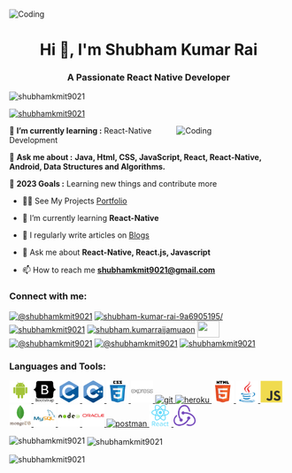 <img align="center" alt="Coding" width="100%" height="300px" src="https://user-images.githubusercontent.com/98958667/215025811-65a10f9e-cd72-4de9-b54d-d43e82b76f38.jpg">

<h1 align="center">Hi 👋, I'm Shubham Kumar Rai</h1>
<h3 align="center">A Passionate React Native Developer</h3>

<p align="left"> <img src="https://komarev.com/ghpvc/?username=shubhamkmit9021&label=Profile%20views&color=0e75b6&style=flat" alt="shubhamkmit9021" /> </p>

<p align="left"> <a href="https://github.com/ryo-ma/github-profile-trophy"><img src="https://github-profile-trophy.vercel.app/?username=shubhamkmit9021" alt="shubhamkmit9021" /></a> </p>
<img align="right" alt="Coding" width="40%" src="https://www.sarvika.com/wp-content/uploads/2021/03/Backend-Developer-Python-GIF-Dribble.gif">

🌱 **I’m currently learning :** React-Native Development

💬 **Ask me about :** **Java, Html, CSS, JavaScript, React, React-Native, Android, Data Structures and Algorithms.**

🥅 **2023 Goals :** Learning new things and contribute more

- 👨‍💻 See My Projects [Portfolio](https://shubham-portfolios.netlify.app/)

- 🌱 I’m currently learning **React-Native**

- 📝 I regularly write articles on [Blogs](https://medium.com/@shubhamkmit9021)

- 💬 Ask me about **React-Native, React.js, Javascript**

- 📫 How to reach me **shubhamkmit9021@gmail.com**

<h3 align="left">Connect with me:</h3>
<p align="left">
<a href="https://codepen.io/shubhamkmit9021" target="_blank"><img align="center" src="https://cdn.jsdelivr.net/gh/devicons/devicon/icons/codepen/codepen-plain.svg" alt="@shubhamkmit9021" height="30" width="40" /></a> 
<a href="https://linkedin.com/in/shubham-kumar-rai-9a6905195/" target="blank"><img align="center" src="https://cdn.jsdelivr.net/gh/devicons/devicon/icons/linkedin/linkedin-original.svg" alt="shubham-kumar-rai-9a6905195/" height="30" width="40" /></a>  
<a href="https://codesandbox.com/shubhamkmit9021" target="blank"><img align="center" src="https://cdn3.iconfinder.com/data/icons/feather-5/24/codesandbox-512.png" alt="shubhamkmit9021" height="30" width="40" /></a>
<a href="https://fb.com/shubham.kumarraijamuaon" target="blank"><img align="center" src="https://cdn.jsdelivr.net/gh/devicons/devicon/icons/facebook/facebook-original.svg" alt="shubham.kumarraijamuaon" height="30" width="40" /></a>
<a href="https://instagram.com/shubhamkmit9021" target="blank"><img align="center" src="https://upload.wikimedia.org/wikipedia/commons/thumb/e/e7/Instagram_logo_2016.svg/768px-Instagram_logo_2016.svg.png" height="30" width="40" /></a>
<a href="https://medium.com/@shubhamkmit9021" target="blank"><img align="center" src="https://raw.githubusercontent.com/rahuldkjain/github-profile-readme-generator/master/src/images/icons/Social/medium.svg" alt="@shubhamkmit9021" height="30" width="40" /></a>
<a href="https://www.hackerrank.com/shubhamkmit9021" target="blank"><img align="center" svg="https://e7.pngegg.com/pngimages/891/900/png-clipart-logo-hackerrank-where-s-weed-java-hacker.png" alt="@shubhamkmit9021" height="30" width="40" /></a>
<a href="https://www.leetcode.com/shubhamkmit9021" target="blank"><img align="center" src="https://cdn.iconscout.com/icon/free/png-256/leetcode-3628885-3030025.png" alt="shubhamkmit9021" height="30" width="40" /></a>
</p>

<h3 align="left">Languages and Tools:</h3>
<p align="left"> <a href="https://developer.android.com" target="_blank" rel="noreferrer"> <img src="https://raw.githubusercontent.com/devicons/devicon/master/icons/android/android-original-wordmark.svg" alt="android" width="40" height="40"/> </a> <a href="https://getbootstrap.com" target="_blank" rel="noreferrer"> <img src="https://raw.githubusercontent.com/devicons/devicon/master/icons/bootstrap/bootstrap-plain-wordmark.svg" alt="bootstrap" width="40" height="40"/> </a> <a href="https://www.cprogramming.com/" target="_blank" rel="noreferrer"> <img src="https://raw.githubusercontent.com/devicons/devicon/master/icons/c/c-original.svg" alt="c" width="40" height="40"/> </a> <a href="https://www.w3schools.com/cpp/" target="_blank" rel="noreferrer"> <img src="https://raw.githubusercontent.com/devicons/devicon/master/icons/cplusplus/cplusplus-original.svg" alt="cplusplus" width="40" height="40"/> </a> <a href="https://www.w3schools.com/css/" target="_blank" rel="noreferrer"> <img src="https://raw.githubusercontent.com/devicons/devicon/master/icons/css3/css3-original-wordmark.svg" alt="css3" width="40" height="40"/> </a> <a href="https://expressjs.com" target="_blank" rel="noreferrer"> <img src="https://raw.githubusercontent.com/devicons/devicon/master/icons/express/express-original-wordmark.svg" alt="express" width="40" height="40"/> </a> <a href="https://git-scm.com/" target="_blank" rel="noreferrer"> <img src="https://www.vectorlogo.zone/logos/git-scm/git-scm-icon.svg" alt="git" width="40" height="40"/> </a> <a href="https://heroku.com" target="_blank" rel="noreferrer"> <img src="https://www.vectorlogo.zone/logos/heroku/heroku-icon.svg" alt="heroku" width="40" height="40"/> </a> <a href="https://www.w3.org/html/" target="_blank" rel="noreferrer"> <img src="https://raw.githubusercontent.com/devicons/devicon/master/icons/html5/html5-original-wordmark.svg" alt="html5" width="40" height="40"/> </a> <a href="https://www.java.com" target="_blank" rel="noreferrer"> <img src="https://raw.githubusercontent.com/devicons/devicon/master/icons/java/java-original.svg" alt="java" width="40" height="40"/> </a> <a href="https://developer.mozilla.org/en-US/docs/Web/JavaScript" target="_blank" rel="noreferrer"> <img src="https://raw.githubusercontent.com/devicons/devicon/master/icons/javascript/javascript-original.svg" alt="javascript" width="40" height="40"/> </a> <a href="https://www.mongodb.com/" target="_blank" rel="noreferrer"> <img src="https://raw.githubusercontent.com/devicons/devicon/master/icons/mongodb/mongodb-original-wordmark.svg" alt="mongodb" width="40" height="40"/> </a> <a href="https://www.mysql.com/" target="_blank" rel="noreferrer"> <img src="https://raw.githubusercontent.com/devicons/devicon/master/icons/mysql/mysql-original-wordmark.svg" alt="mysql" width="40" height="40"/> </a> <a href="https://nodejs.org" target="_blank" rel="noreferrer"> <img src="https://raw.githubusercontent.com/devicons/devicon/master/icons/nodejs/nodejs-original-wordmark.svg" alt="nodejs" width="40" height="40"/> </a> <a href="https://www.oracle.com/" target="_blank" rel="noreferrer"> <img src="https://raw.githubusercontent.com/devicons/devicon/master/icons/oracle/oracle-original.svg" alt="oracle" width="40" height="40"/> </a> <a href="https://postman.com" target="_blank" rel="noreferrer"> <img src="https://www.vectorlogo.zone/logos/getpostman/getpostman-icon.svg" alt="postman" width="40" height="40"/> </a> <a href="https://reactjs.org/" target="_blank" rel="noreferrer"> <img src="https://raw.githubusercontent.com/devicons/devicon/master/icons/react/react-original-wordmark.svg" alt="react" width="40" height="40"/> </a> <a href="https://redux.js.org" target="_blank" rel="noreferrer"> 
<img src="https://raw.githubusercontent.com/devicons/devicon/master/icons/redux/redux-original.svg" alt="redux" width="40" height="40"/> </a> </p>

<p><img align="left" src="https://github-readme-stats.vercel.app/api/top-langs?username=shubhamkmit9021&show_icons=true&locale=en&layout=compact" alt="shubhamkmit9021" /></p>

<p>&nbsp;<img align="center" src="https://github-readme-stats.vercel.app/api?username=shubhamkmit9021&show_icons=true&locale=en" alt="shubhamkmit9021" /></p>

<p><img align="center" src="https://github-readme-streak-stats.herokuapp.com/?user=shubhamkmit9021&" alt="shubhamkmit9021" /></p>
